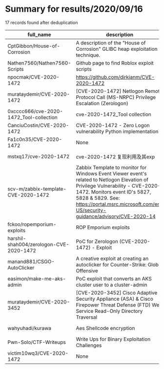 
# Summary for results/2020/09/16
    
17 records found after deduplication

| full_name | description | html_url | matched_list | matched_count | pushed_at | size | stargazers_count | language | forks_count |
|-----------------------------------------|------------------------------------------------------------------------------------------------------------------------------------------------------------------------------------------------------------------------------------------------------------------|------------------------------------------------------------|---------------------------------|-----------------|---------------------------|--------|--------------------|------------|---------------|
| CptGibbon/House-of-Corrosion | A description of the "House of Corrosion" GLIBC heap exploitation technique. | https://github.com/CptGibbon/House-of-Corrosion | ['exploit'] | 1 | 2020-09-16 23:53:08+00:00 | 31 | 211 | | 25 |
| Nathen7560/Nathen7560-Scripts | Github page to find Roblox exploit scripts | https://github.com/Nathen7560/Nathen7560-Scripts | ['exploit'] | 1 | 2020-09-16 02:59:51+00:00 | 0 | 1 | | 0 |
| npocmak/CVE-2020-1472 | https://github.com/dirkjanm/CVE-2020-1472 | https://github.com/npocmak/CVE-2020-1472 | ['cve-2'] | 1 | 2020-09-16 09:58:30+00:00 | 6 | 2 | Python | 1 |
| murataydemir/CVE-2020-1472 | [CVE-2020-1472] Netlogon Remote Protocol Call (MS-NRPC) Privilege Escalation (Zerologon) | https://github.com/murataydemir/CVE-2020-1472 | ['cve-2'] | 1 | 2020-09-16 20:59:59+00:00 | 1920 | 1 | | 2 |
| 0xcccc666/cve-2020-1472_Tool-collection | cve-2020-1472_Tool collection | https://github.com/0xcccc666/cve-2020-1472_Tool-collection | ['cve-2'] | 1 | 2020-09-16 09:13:44+00:00 | 20 | 2 | Python | 2 |
| CanciuCostin/CVE-2020-1472 | CVE-2020-1472 - Zero Logon vulnerability Python implementation | https://github.com/CanciuCostin/CVE-2020-1472 | ['cve-2'] | 1 | 2020-09-16 08:39:06+00:00 | 9 | 0 | Python | 1 |
| Fa1c0n35/CVE-2020-1472 | None | https://github.com/Fa1c0n35/CVE-2020-1472 | ['cve-2'] | 1 | 2020-09-16 03:54:37+00:00 | 11 | 1 | Python | 1 |
| mstxq17/cve-2020-1472 | cve-2020-1472 复现利用及其exp | https://github.com/mstxq17/cve-2020-1472 | ['cve-2'] | 1 | 2020-09-16 15:03:32+00:00 | 15445 | 51 | Python | 14 |
| scv-m/zabbix-template-CVE-2020-1472 | Zabbix Template to monitor for Windows Event Viewer event's related to Netlogon Elevation of Privilege Vulnerability - CVE-2020-1472. Monitors event ID's 5827, 5828 & 5829. See: https://portal.msrc.microsoft.com/en-US/security-guidance/advisory/CVE-2020-14 | https://github.com/scv-m/zabbix-template-CVE-2020-1472 | ['cve-2'] | 1 | 2020-09-16 02:47:40+00:00 | 6 | 2 | | 0 |
| fckoo/ropemporium-exploits | ROP Emporium exploits | https://github.com/fckoo/ropemporium-exploits | ['exploit'] | 1 | 2020-09-16 00:02:14+00:00 | 4 | 0 | Python | 0 |
| harshil-shah004/zerologon-CVE-2020-1472 | PoC for Zerologon (CVE-2020-1472) - Exploit | https://github.com/harshil-shah004/zerologon-CVE-2020-1472 | ['cve poc', 'cve-2', 'exploit'] | 3 | 2020-09-16 11:06:19+00:00 | 478 | 3 | Python | 0 |
| manand881/CSGO-AutoClicker | A creative exploit at creating an autoclicker for Counter-Strike: Global Offensive | https://github.com/manand881/CSGO-AutoClicker | ['exploit'] | 1 | 2020-09-16 10:44:18+00:00 | 9 | 0 | Python | 0 |
| easimon/make-me-aks-admin | PoC exploit that converts an AKS cluster user to a cluster-admin | https://github.com/easimon/make-me-aks-admin | ['exploit'] | 1 | 2020-09-16 12:21:04+00:00 | 3 | 1 | Shell | 0 |
| murataydemir/CVE-2020-3452 | [CVE-2020-3452] Cisco Adaptive Security Appliance (ASA) & Cisco Firepower Threat Defense (FTD) Web Service Read-Only Directory Traversal | https://github.com/murataydemir/CVE-2020-3452 | ['cve-2'] | 1 | 2020-09-16 20:50:02+00:00 | 353 | 9 | | 5 |
| wahyuhadi/kurawa | Aes Shellcode encryption | https://github.com/wahyuhadi/kurawa | ['shellcode'] | 1 | 2020-09-16 11:24:06+00:00 | 5 | 1 | Go | 3 |
| Pwn-Solo/CTF-Writeups | Write Ups for Binary Exploitation Challenges | https://github.com/Pwn-Solo/CTF-Writeups | ['exploit'] | 1 | 2020-09-16 08:25:48+00:00 | 5455 | 0 | C | 0 |
| victim10wq3/CVE-2020-1472 | None | https://github.com/victim10wq3/CVE-2020-1472 | ['cve-2'] | 1 | 2020-09-16 14:28:53+00:00 | 5 | 1 | Python | 1 |
